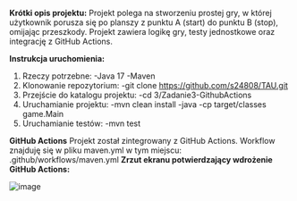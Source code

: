 **Krótki opis projektu:**
Projekt polega na stworzeniu prostej gry, w której użytkownik porusza się po planszy z punktu A (start) do punktu B (stop), omijając przeszkody.
Projekt zawiera logikę gry, testy jednostkowe oraz integrację z GitHub Actions.

**Instrukcja uruchomienia:**
1. Rzeczy potrzebne:
   -Java 17
   -Maven
2. Klonowanie repozytorium:
   -git clone https://github.com/s24808/TAU.git
3. Przejście do katalogu projektu:
   -cd 3/Zadanie3-GithubActions
4. Uruchamianie projektu:
   -mvn clean install
   -java -cp target/classes game.Main
5. Uruchamianie testów:
   -mvn test

**GitHub Actions**
Projekt został zintegrowany z GitHub Actions.
Workflow znajduję się w pliku maven.yml w tym miejscu: .github/workflows/maven.yml
**Zrzut ekranu potwierdzający wdrożenie GitHub Actions:**

![image](https://github.com/user-attachments/assets/69720ab2-d2df-4deb-9443-e51800f989ac)


